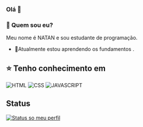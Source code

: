 ### Olá 👋
### 🤔 Quem sou eu?
Meu nome é NATAN e sou estudante de programação.
- 🌱Atualmente estou aprendendo os fundamentos .





##  ⭐ Tenho conhecimento em
![HTML](https://img.shields.io/badge/HTML5-E34F26?style=for-the-badge&logo=html5&logoColor=white)
![CSS](https://img.shields.io/badge/CSS3-1572B6?style=for-the-badge&logo=css3&logoColor=white)
![JAVASCRIPT](https://img.shields.io/badge/JavaScript-323330?style=for-the-badge&logo=javascript&logoColor=F7DF1E)

## Status
[![Status so meu perfil](https://github-readme-stats.vercel.app/api?username=natan-lopes&hide=prs,issues,contribs&show_icons=true&theme=dracula)](https://github.com/anuraghazra/github-readme-stats)
